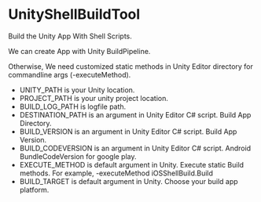 # UnityShellBuildTool

Build the Unity App With Shell Scripts.

We can create App with Unity BuildPipeline.

Otherwise, We need customized static methods in Unity Editor directory for commandline args (-executeMethod).

- UNITY_PATH is your Unity location.
- PROJECT_PATH is your unity project location.
- BUILD_LOG_PATH is logfile path.
- DESTINATION_PATH is an argument in Unity Editor C# script. Build App Directory.
- BUILD_VERSION is an argument in Unity Editor C# script. Build App Version.
- BUILD_CODEVERSION is an argument in Unity Editor C# script. Android BundleCodeVersion for google play.
- EXECUTE_METHOD is default argument in Unity. Execute static Build methods. For example, -executeMethod iOSShellBuild.Build
- BUILD_TARGET is default argument in Unity. Choose your build app platform.